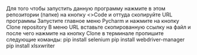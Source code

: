Для того чтобы запустить данную программу нажмите в этом репозитории (папке) 
на кнопку <>Code и оттуда скопируйте URL программы
Запустите главное меню Pycharm и нажмите на кнопку Clone repository
В меню URL вставьте скопированную ссылку на файл и после чего нажмите на кнопку Clone
в терминале пропишите следующие команды:
pip install selenium
pip install webdriver-manager
pip install xlsxwriter
